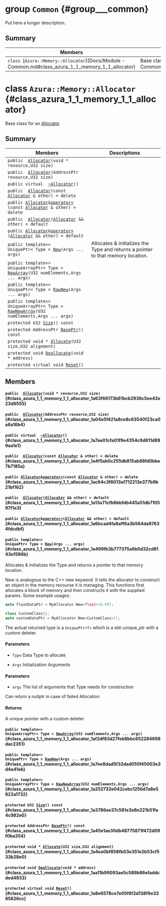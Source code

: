 # group `Common` {#group___common}

Put here a longer description.

## Summary

 Members                        | Descriptions                                
--------------------------------|---------------------------------------------
`class `[`Azura::Memory::Allocator`](Docs/Module - Common.md#class_azura_1_1_memory_1_1_allocator) | Base class for an [Allocator](Docs/Module - Common.md#class_azura_1_1_memory_1_1_allocator).

# class `Azura::Memory::Allocator` {#class_azura_1_1_memory_1_1_allocator}

Base class for an [Allocator](#class_azura_1_1_memory_1_1_allocator).

## Summary

 Members                        | Descriptions                                
--------------------------------|---------------------------------------------
`public  `[`Allocator`](#class_azura_1_1_memory_1_1_allocator_1a63f66173b61bcb2936c5ee42e23d6555)`(void * resource,U32 size)` | 
`public  `[`Allocator`](#class_azura_1_1_memory_1_1_allocator_1a04e5f421a8ce8c63540f23ca0a6a16b4)`(AddressPtr resource,U32 size)` | 
`public virtual  `[`~Allocator`](#class_azura_1_1_memory_1_1_allocator_1a7ae01cfa01f9e4354c9d811d899aa1e1)`()` | 
`public  `[`Allocator`](#class_azura_1_1_memory_1_1_allocator_1a4f5ab0c255db815ab88fd0bbe7b7185a)`(const `[`Allocator`](#class_azura_1_1_memory_1_1_allocator)` & other) = delete` | 
`public `[`Allocator`](#class_azura_1_1_memory_1_1_allocator)` & `[`operator=`](#class_azura_1_1_memory_1_1_allocator_1ac64c3f6013af712213e377b9b21bf162)`(const `[`Allocator`](#class_azura_1_1_memory_1_1_allocator)` & other) = delete` | 
`public  `[`Allocator`](#class_azura_1_1_memory_1_1_allocator_1a13a71cfb6bbfdb445a51db710597f1e3)`(`[`Allocator`](#class_azura_1_1_memory_1_1_allocator)` && other) = default` | 
`public `[`Allocator`](#class_azura_1_1_memory_1_1_allocator)` & `[`operator=`](#class_azura_1_1_memory_1_1_allocator_1a6bcad4fa8aff6a3b564da97634fdcdbf)`(`[`Allocator`](#class_azura_1_1_memory_1_1_allocator)` && other) = default` | 
`public template<>`  <br/>`UniquePtr< Type > `[`New`](#class_azura_1_1_memory_1_1_allocator_1a499fb3b777375a6b0d32cd8143e1586b)`(Args ... args)` | Allocates & initializes the Type and returns a pointer to that memory location.
`public template<>`  <br/>`UniqueArrayPtr< Type > `[`NewArray`](#class_azura_1_1_memory_1_1_allocator_1af2df83d27feb8bbc652284698dac2351)`(U32 numElements,Args ... args)` | 
`public template<>`  <br/>`UniquePtr< Type > `[`RawNew`](#class_azura_1_1_memory_1_1_allocator_1a7ee8dad5f32dad055f45003e3d4a41eb)`(Args ... args)` | 
`public template<>`  <br/>`UniqueArrayPtr< Type > `[`RawNewArray`](#class_azura_1_1_memory_1_1_allocator_1a252732e042cebc1256d7a8e5822a1732)`(U32 numElements,Args ... args)` | 
`protected U32 `[`Size`](#class_azura_1_1_memory_1_1_allocator_1a3786ae37c581e3e8e221b51fa4c982e0)`() const` | 
`protected AddressPtr `[`BasePtr`](#class_azura_1_1_memory_1_1_allocator_1a45e1ae30db48775871f472d09f0ba354)`() const` | 
`protected void * `[`Allocate`](#class_azura_1_1_memory_1_1_allocator_1a4ea0bf858fb03e351e2b53cf533b28e0)`(U32 size,U32 alignment)` | 
`protected void `[`Deallocate`](#class_azura_1_1_memory_1_1_allocator_1aa11b99093ae5c589b86efaddcded4933)`(void * address)` | 
`protected virtual void `[`Reset`](#class_azura_1_1_memory_1_1_allocator_1a8e6578ce7e05f6f2d138f9e3385626cc)`()` | 

## Members

#### `public  `[`Allocator`](#class_azura_1_1_memory_1_1_allocator_1a63f66173b61bcb2936c5ee42e23d6555)`(void * resource,U32 size)` {#class_azura_1_1_memory_1_1_allocator_1a63f66173b61bcb2936c5ee42e23d6555}

#### `public  `[`Allocator`](#class_azura_1_1_memory_1_1_allocator_1a04e5f421a8ce8c63540f23ca0a6a16b4)`(AddressPtr resource,U32 size)` {#class_azura_1_1_memory_1_1_allocator_1a04e5f421a8ce8c63540f23ca0a6a16b4}

#### `public virtual  `[`~Allocator`](#class_azura_1_1_memory_1_1_allocator_1a7ae01cfa01f9e4354c9d811d899aa1e1)`()` {#class_azura_1_1_memory_1_1_allocator_1a7ae01cfa01f9e4354c9d811d899aa1e1}

#### `public  `[`Allocator`](#class_azura_1_1_memory_1_1_allocator_1a4f5ab0c255db815ab88fd0bbe7b7185a)`(const `[`Allocator`](#class_azura_1_1_memory_1_1_allocator)` & other) = delete` {#class_azura_1_1_memory_1_1_allocator_1a4f5ab0c255db815ab88fd0bbe7b7185a}

#### `public `[`Allocator`](#class_azura_1_1_memory_1_1_allocator)` & `[`operator=`](#class_azura_1_1_memory_1_1_allocator_1ac64c3f6013af712213e377b9b21bf162)`(const `[`Allocator`](#class_azura_1_1_memory_1_1_allocator)` & other) = delete` {#class_azura_1_1_memory_1_1_allocator_1ac64c3f6013af712213e377b9b21bf162}

#### `public  `[`Allocator`](#class_azura_1_1_memory_1_1_allocator_1a13a71cfb6bbfdb445a51db710597f1e3)`(`[`Allocator`](#class_azura_1_1_memory_1_1_allocator)` && other) = default` {#class_azura_1_1_memory_1_1_allocator_1a13a71cfb6bbfdb445a51db710597f1e3}

#### `public `[`Allocator`](#class_azura_1_1_memory_1_1_allocator)` & `[`operator=`](#class_azura_1_1_memory_1_1_allocator_1a6bcad4fa8aff6a3b564da97634fdcdbf)`(`[`Allocator`](#class_azura_1_1_memory_1_1_allocator)` && other) = default` {#class_azura_1_1_memory_1_1_allocator_1a6bcad4fa8aff6a3b564da97634fdcdbf}

#### `public template<>`  <br/>`UniquePtr< Type > `[`New`](#class_azura_1_1_memory_1_1_allocator_1a499fb3b777375a6b0d32cd8143e1586b)`(Args ... args)` {#class_azura_1_1_memory_1_1_allocator_1a499fb3b777375a6b0d32cd8143e1586b}

Allocates & initializes the Type and returns a pointer to that memory location.

New is analogous to the C++ new keyword. It tells the allocator to construct an object in the memory recourse it is managing. This functions first allocates a block of memory and then constructs it with the supplied params. Some example usages: 
```cpp
auto floatDataPtr = MyAllocator.New<float>(0.0f);

class CustomClass{};
auto customDataPtr = MyAllocator.New<CustomClass>();
```

The actual returned type is a `UniquePtr<T>` which is a std::unique_ptr with a custom deleter.

#### Parameters
* `Type` Data Type to allocate 

* `Args` Initialization Arguments 

#### Parameters
* `args` The list of arguments that Type needs for construction

Can return a nullptr in case of failed Allocation

#### Returns
A unique pointer with a custom deleter

#### `public template<>`  <br/>`UniqueArrayPtr< Type > `[`NewArray`](#class_azura_1_1_memory_1_1_allocator_1af2df83d27feb8bbc652284698dac2351)`(U32 numElements,Args ... args)` {#class_azura_1_1_memory_1_1_allocator_1af2df83d27feb8bbc652284698dac2351}

#### `public template<>`  <br/>`UniquePtr< Type > `[`RawNew`](#class_azura_1_1_memory_1_1_allocator_1a7ee8dad5f32dad055f45003e3d4a41eb)`(Args ... args)` {#class_azura_1_1_memory_1_1_allocator_1a7ee8dad5f32dad055f45003e3d4a41eb}

#### `public template<>`  <br/>`UniqueArrayPtr< Type > `[`RawNewArray`](#class_azura_1_1_memory_1_1_allocator_1a252732e042cebc1256d7a8e5822a1732)`(U32 numElements,Args ... args)` {#class_azura_1_1_memory_1_1_allocator_1a252732e042cebc1256d7a8e5822a1732}

#### `protected U32 `[`Size`](#class_azura_1_1_memory_1_1_allocator_1a3786ae37c581e3e8e221b51fa4c982e0)`() const` {#class_azura_1_1_memory_1_1_allocator_1a3786ae37c581e3e8e221b51fa4c982e0}

#### `protected AddressPtr `[`BasePtr`](#class_azura_1_1_memory_1_1_allocator_1a45e1ae30db48775871f472d09f0ba354)`() const` {#class_azura_1_1_memory_1_1_allocator_1a45e1ae30db48775871f472d09f0ba354}

#### `protected void * `[`Allocate`](#class_azura_1_1_memory_1_1_allocator_1a4ea0bf858fb03e351e2b53cf533b28e0)`(U32 size,U32 alignment)` {#class_azura_1_1_memory_1_1_allocator_1a4ea0bf858fb03e351e2b53cf533b28e0}

#### `protected void `[`Deallocate`](#class_azura_1_1_memory_1_1_allocator_1aa11b99093ae5c589b86efaddcded4933)`(void * address)` {#class_azura_1_1_memory_1_1_allocator_1aa11b99093ae5c589b86efaddcded4933}

#### `protected virtual void `[`Reset`](#class_azura_1_1_memory_1_1_allocator_1a8e6578ce7e05f6f2d138f9e3385626cc)`()` {#class_azura_1_1_memory_1_1_allocator_1a8e6578ce7e05f6f2d138f9e3385626cc}

